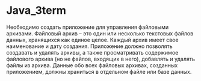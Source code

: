 # Java_3term
Необходимо создать приложение для управления файловыми архивами. Файловый архив – это один или несколько текстовых файлов данных, хранящихся как единое целое. Каждый архив имеет свое наименование и дату создания. Приложение должно позволять создавать и удалять архивы, а также просматривать содержимое файлового архива (но не файлов, входящих в него), добавлять и удалять файлы из архива. Данные обо всех файловых архивах, созданных приложением, должны храниться в отдельном файле или базе данных.
